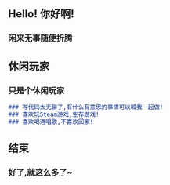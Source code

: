 ## Hello! 你好啊!

### 闲来无事随便折腾

## 休闲玩家

### 只是个休闲玩家

```markdown
### 写代码太无聊了,有什么有意思的事情可以喊我一起做!
### 喜欢玩Steam游戏,生存游戏!
### 喜欢喝酒唱歌,不喜欢回家!
```

## 结束
### 好了,就这么多了~

